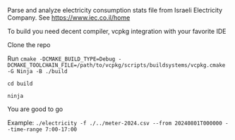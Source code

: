 Parse and analyze electricity consumption stats file from Israeli Electricity Company. See https://www.iec.co.il/home

To build you need decent compiler, vcpkg integration with your favorite IDE

Clone the repo

Run `cmake -DCMAKE_BUILD_TYPE=Debug -DCMAKE_TOOLCHAIN_FILE=/path/to/vcpkg/scripts/buildsystems/vcpkg.cmake -G Ninja -B ./build`

`cd build`

`ninja`

You are good to go


Example: `./electricity -f ./../meter-2024.csv --from 20240801T000000 --time-range 7:00-17:00`
